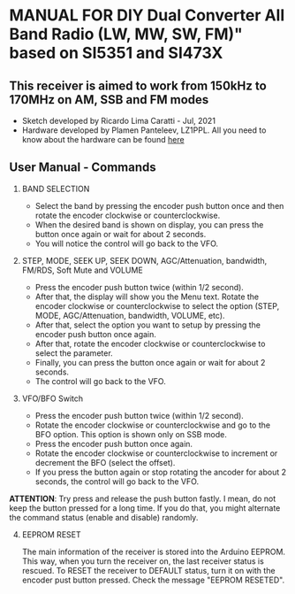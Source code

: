 # MANUAL FOR DIY Dual Converter All Band Radio (LW, MW, SW, FM)" based on SI5351 and SI473X 


## This receiver is aimed to work from 150kHz to 170MHz on AM, SSB and FM modes

* Sketch developed by Ricardo Lima Caratti - Jul, 2021
* Hardware developed by Plamen Panteleev, LZ1PPL. All you need to know about the hardware can be found [here](https://www.lz1ppl.com/en/2021/04/22/si4735-all-mode-reciver/?fbclid=IwAR10n3x89ayj332m2X3x65AAR6bMVARHZ5VdDtkEzusT_qmUE-F6u9_QIaI)


## User Manual - Commands

1. BAND SELECTION

   * Select the band by pressing the encoder push button once and then rotate the encoder clockwise or counterclockwise.
   * When the desired band is shown on display, you  can press the button once again or wait for about 2 seconds. 
   * You will notice the control will go back to the VFO.

2. STEP, MODE, SEEK UP, SEEK DOWN, AGC/Attenuation, bandwidth, FM/RDS, Soft Mute and VOLUME

     * Press the encoder push button twice (within 1/2 second).
     * After that, the display will show you the Menu text. Rotate the encoder clockwise or counterclockwise to select the option (STEP, MODE, AGC/Attenuation, bandwidth, VOLUME, etc). 
     * After that, select the option you want to setup by pressing the encoder push button once again. 
     * After that, rotate the encoder clockwise or counterclockwise to select the parameter.
     * Finally, you can press the button once again or wait for about 2 seconds. 
     * The control will go back to the VFO.  

3. VFO/BFO Switch 

    * Press the encoder push button twice (within 1/2 second).
    * Rotate the encoder clockwise or counterclockwise and go to the BFO option. This option is shown only on SSB mode. 
    * Press the encoder push button once again. 
    * Rotate the encoder clockwise or counterclockwise to increment or decrement the BFO (select the offset).
    * If you press the button again or stop rotating the ancoder for about 2 seconds, the control will go back to the VFO. 

__ATTENTION__: Try press and release the push button fastly. I mean, do not keep the button pressed for a long time. If you do that, you might alternate the command status (enable and disable) randomly. 

4. EEPROM RESET

   The main information of the receiver is stored into the Arduino EEPROM. This way, when you turn the receiver on, the last receiver status is rescued. To RESET the receiver to DEFAULT status, turn it on with the encoder pust button pressed. Check the message "EEPROM RESETED". 


